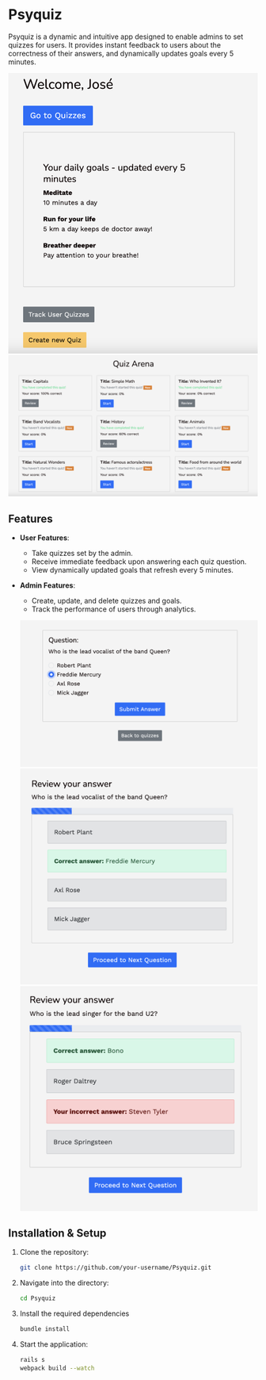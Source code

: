 # Psyquiz

Psyquiz is a dynamic and intuitive app designed to enable admins to set quizzes for users. It provides instant feedback to users about the correctness of their answers, and dynamically updates goals every 5 minutes.

![Screenshot](app/assets/images/homepage.png)
![Screenshot](app/assets/images/quiz-arena.png)

## Features

- **User Features**:
  - Take quizzes set by the admin.
  - Receive immediate feedback upon answering each quiz question.
  - View dynamically updated goals that refresh every 5 minutes.

- **Admin Features**:
  - Create, update, and delete quizzes and goals.
  - Track the performance of users through analytics.

  ![Screenshot](app/assets/images/correct-question.png)
  ![Screenshot](app/assets/images/correct-answer.png)
  ![Screenshot](app/assets/images/wrong-answer.png)

## Installation & Setup

1. Clone the repository:
    ```bash
    git clone https://github.com/your-username/Psyquiz.git
    ```

2. Navigate into the directory:
    ```bash
    cd Psyquiz
    ```

3. Install the required dependencies
    ```bash
    bundle install
    ```

4. Start the application:
    ```bash
    rails s
    webpack build --watch
    ```

